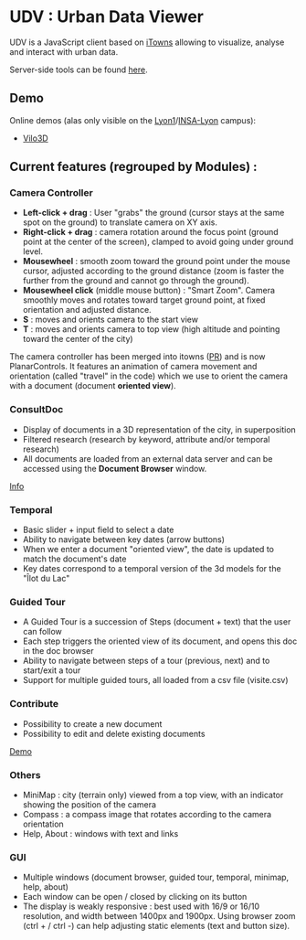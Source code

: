 # UDV : Urban Data Viewer

UDV is a JavaScript client based on [iTowns](https://github.com/itowns/itowns) allowing to visualize, analyse and interact with urban data.

Server-side tools can be found [here](https://github.com/MEPP-team/UDV-server).

## Demo
Online demos (alas only visible on the [Lyon1](https://sciences.univ-lyon1.fr/)/[INSA-Lyon](https://www.insa-lyon.fr/en/) campus):
 - [Vilo3D](http://rict.liris.cnrs.fr/Vilo3D/UDV/Vilo3D/)

## Current features (regrouped by Modules) :

### Camera Controller

* **Left-click + drag** : User "grabs" the ground (cursor stays at the same spot on the ground) to translate camera on XY axis.
* **Right-click + drag** : camera rotation around the focus point (ground point at the center of the screen), clamped to avoid going under ground level.
* **Mousewheel** : smooth zoom toward the ground point under the mouse cursor, adjusted according to the ground distance (zoom is faster the further from the ground and cannot go through the ground).
* **Mousewheel click** (middle mouse button) : "Smart Zoom". Camera smoothly moves and rotates toward target ground point, at fixed orientation and adjusted distance.
* **S** : moves and orients camera to the start view
* **T** : moves and orients camera to top view (high altitude and pointing toward the center of the city)

The camera controller has been merged into itowns ([PR](https://github.com/iTowns/itowns/pull/454)) and is now PlanarControls. It features an animation of camera movement and orientation (called "travel" in the code) which we use to orient the camera with a document (document **oriented view**).

### ConsultDoc

* Display of documents in a 3D representation of the city, in superposition
* Filtered research (research by keyword, attribute and/or temporal research)
* All documents are loaded from an external data server and can be accessed using the **Document Browser** window.

[Info](https://github.com/sophiaab/UDV/tree/new_contribute/UDV-Core/src/Modules/ConsultDoc)

### Temporal

* Basic slider + input field to select a date
* Ability to navigate between key dates (arrow buttons)
* When we enter a document "oriented view", the date is updated to match the document's date
* Key dates correspond to a temporal version of the 3d models for the "Îlot du Lac"

### Guided Tour

* A Guided Tour is a succession of Steps (document + text) that the user can follow
* Each step triggers the oriented view of its document, and opens this doc in the doc browser
* Ability to navigate between steps of a tour (previous, next) and to start/exit a tour
* Support for multiple guided tours, all loaded from a csv file (visite.csv)

### Contribute

* Possibility to create a new document
* Possibility to edit and delete existing documents

[Demo](https://github.com/sophiaab/UDV/tree/new_contribute/UDV-Core/src/Extensions/Contribute)

### Others

* MiniMap : city (terrain only) viewed from a top view, with an indicator showing the position of the camera
* Compass : a compass image that rotates according to the camera orientation
* Help, About : windows with text and links

### GUI

* Multiple windows (document browser, guided tour, temporal, minimap, help, about)
* Each window can be open / closed by clicking on its button
* The display is weakly responsive : best used with 16/9 or 16/10 resolution, and width between 1400px and 1900px. Using browser zoom (ctrl + / ctrl -) can help adjusting static elements (text and button size).
